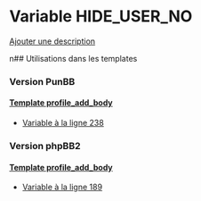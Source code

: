 # Variable HIDE_USER_NO
[Ajouter une description](https://fa-tvars.appspot.com/HIDE_USER_NO)

n## Utilisations dans les templates

### Version PunBB

#### [Template profile_add_body](punbb/profile_add_body.md)
* [Variable à la ligne 238](../punbb/profile_add_body.tpl#L238)

### Version phpBB2

#### [Template profile_add_body](subsilver/profile_add_body.md)
* [Variable à la ligne 189](../subsilver/profile_add_body.tpl#L189)